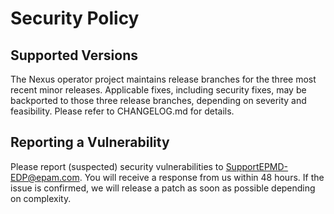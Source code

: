 # Security Policy

## Supported Versions

The Nexus operator project maintains release branches for the three most recent minor releases. Applicable fixes, including security fixes, may be backported to those three release branches, depending on severity and feasibility. Please refer to CHANGELOG.md for details.

## Reporting a Vulnerability

Please report (suspected) security vulnerabilities to SupportEPMD-EDP@epam.com. You will receive a response from us within 48 hours. If the issue is confirmed, we will release a patch as soon as possible depending on complexity.

